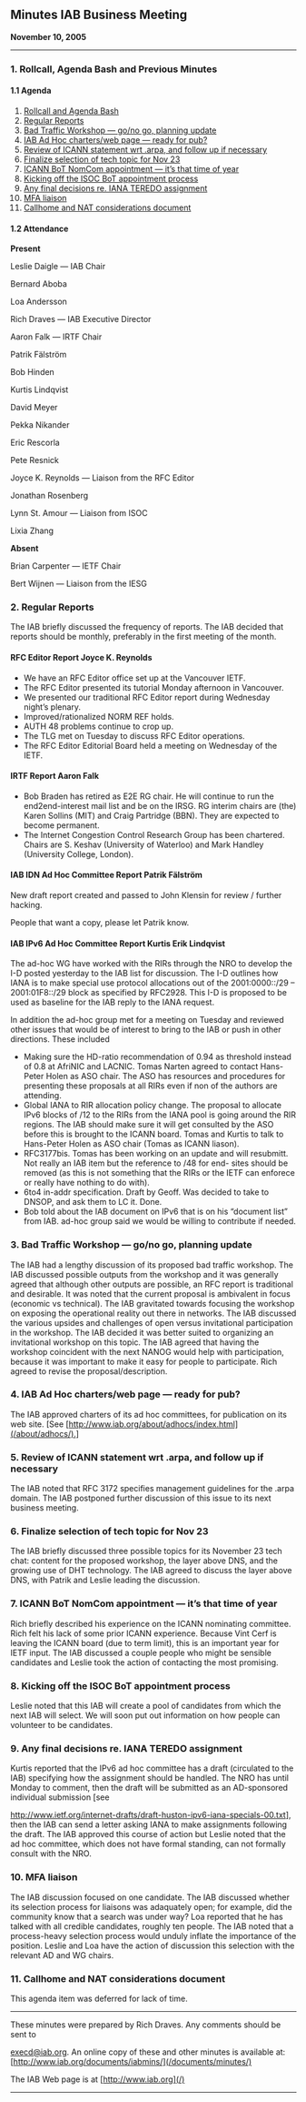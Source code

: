 
Minutes 
IAB Business Meeting
-----------------------------


**November 10, 2005**




---


### 1. Rollcall, Agenda Bash and Previous Minutes


#### 1.1 Agenda


1. [Rollcall and Agenda Bash](#1)
2. [Regular Reports](#2)
3. [Bad Traffic Workshop — go/no go, planning update](#3)
4. [IAB Ad Hoc charters/web page — ready for pub?](#4)
5. [Review of ICANN statement wrt .arpa, and follow up if necessary](#5)
6. [Finalize selection of tech topic for Nov 23](#6)
7. [ICANN BoT NomCom appointment — it’s that time of year](#7)
8. [Kicking off the ISOC BoT appointment process](#8)
9. [Any final decisions re. IANA TEREDO assignment](#9)
10. [MFA liaison](#10)
11. [Callhome and NAT considerations document](#11)


#### 1.2 Attendance


**Present**  

Leslie Daigle — IAB Chair  

Bernard Aboba  

Loa Andersson  

Rich Draves — IAB Executive Director  

Aaron Falk — IRTF Chair  

Patrik Fälström  

Bob Hinden  

Kurtis Lindqvist  

David Meyer  

Pekka Nikander  

Eric Rescorla  

Pete Resnick  

Joyce K. Reynolds — Liaison from the RFC Editor  

Jonathan Rosenberg  

Lynn St. Amour — Liaison from ISOC  

Lixia Zhang



**Absent**  

Brian Carpenter — IETF Chair  

Bert Wijnen — Liaison from the IESG


### 2. Regular Reports


The IAB briefly discussed the frequency of reports. The IAB decided that reports should be monthly, preferably in the first meeting of the month.


#### RFC Editor Report Joyce K. Reynolds


* We have an RFC Editor office set up at the Vancouver IETF.
* The RFC Editor presented its tutorial Monday afternoon in Vancouver.
* We presented our traditional RFC Editor report during Wednesday night’s plenary.
* Improved/rationalized NORM REF holds.
* AUTH 48 problems continue to crop up.
* The TLG met on Tuesday to discuss RFC Editor operations.
* The RFC Editor Editorial Board held a meeting on Wednesday of the IETF.


#### IRTF Report Aaron Falk


* Bob Braden has retired as E2E RG chair. He will continue to run the end2end-interest mail list and be on the IRSG. RG interim chairs are (the) Karen Sollins (MIT) and Craig Partridge (BBN). They are expected to become permanent.
* The Internet Congestion Control Research Group has been chartered. Chairs are S. Keshav (University of Waterloo) and Mark Handley (University College, London).


#### IAB IDN Ad Hoc Committee Report Patrik Fälström


New draft report created and passed to John Klensin for review / further hacking.


People that want a copy, please let Patrik know.


#### IAB IPv6 Ad Hoc Committee Report Kurtis Erik Lindqvist


The ad-hoc WG have worked with the RIRs through the NRO to develop the I-D posted yesterday to the IAB list for discussion. The I-D outlines how IANA is to make special use protocol allocations out of the 2001:0000::/29 – 2001:01F8::/29 block as specified by RFC2928. This I-D is proposed to be used as baseline for the IAB reply to the IANA request.


In addition the ad-hoc group met for a meeting on Tuesday and reviewed other issues that would be of interest to bring to the IAB or push in other directions. These included


* Making sure the HD-ratio recommendation of 0.94 as threshold instead of 0.8 at AfriNIC and LACNIC. Tomas Narten agreed to contact Hans-Peter Holen as ASO chair. The ASO has resources and procedures for presenting these proposals at all RIRs even if non of the authors are attending.
* Global IANA to RIR allocation policy change. The proposal to allocate IPv6 blocks of /12 to the RIRs from the IANA pool is going around the RIR regions. The IAB should make sure it will get consulted by the ASO before this is brought to the ICANN board. Tomas and Kurtis to talk to Hans-Peter Holen as ASO chair (Tomas as ICANN liason).
* RFC3177bis. Tomas has been working on an update and will resubmitt. Not really an IAB item but the reference to /48 for end- sites should be removed (as this is not something that the RIRs or the IETF can enforece or really have nothing to do with).
* 6to4 in-addr specification. Draft by Geoff. Was decided to take to DNSOP, and ask them to LC it. Done.
* Bob told about the IAB document on IPv6 that is on his “document list” from IAB. ad-hoc group said we would be willing to contribute if needed.


### 3. Bad Traffic Workshop — go/no go, planning update


The IAB had a lengthy discussion of its proposed bad traffic workshop. The IAB discussed possible outputs from the workshop and it was generally agreed that although other outputs are possible, an RFC report is traditional and desirable. It was noted that the current proposal is ambivalent in focus (economic vs technical). The IAB gravitated towards focusing the workshop on exposing the operational reality out there in networks. The IAB discussed the various upsides and challenges of open versus invitational participation in the workshop. The IAB decided it was better suited to organizing an invitational workshop on this topic. The IAB agreed that having the workshop coincident with the next NANOG would help with participation, because it was important to make it easy for people to participate. Rich agreed to revise the proposal/description.


### 4. IAB Ad Hoc charters/web page — ready for pub?


The IAB approved charters of its ad hoc committees, for publication on its web site. [See [http://www.iab.org/about/adhocs/index.html](/about/adhocs/).]


### 5. Review of ICANN statement wrt .arpa, and follow up if necessary


The IAB noted that RFC 3172 specifies management guidelines for the .arpa domain. The IAB postponed further discussion of this issue to its next business meeting.


### 6. Finalize selection of tech topic for Nov 23


The IAB briefly discussed three possible topics for its November 23 tech chat: content for the proposed workshop, the layer above DNS, and the growing use of DHT technology. The IAB agreed to discuss the layer above DNS, with Patrik and Leslie leading the discussion.


### 7. ICANN BoT NomCom appointment — it’s that time of year


Rich briefly described his experience on the ICANN nominating committee. Rich felt his lack of some prior ICANN experience. Because Vint Cerf is leaving the ICANN board (due to term limit), this is an important year for IETF input. The IAB discussed a couple people who might be sensible candidates and Leslie took the action of contacting the most promising.


### 8. Kicking off the ISOC BoT appointment process


Leslie noted that this IAB will create a pool of candidates from which the next IAB will select. We will soon put out information on how people can volunteer to be candidates.


### 9. Any final decisions re. IANA TEREDO assignment


Kurtis reported that the IPv6 ad hoc committee has a draft (circulated to the IAB) specifying how the assignment should be handled. The NRO has until Monday to comment, then the draft will be submitted as an AD-sponsored individual submission [see  

<http://www.ietf.org/internet-drafts/draft-huston-ipv6-iana-specials-00.txt>], then the IAB can send a letter asking IANA to make assignments following the draft. The IAB approved this course of action but Leslie noted that the ad hoc committee, which does not have formal standing, can not formally consult with the NRO.


### 10. MFA liaison


The IAB discussion focused on one candidate. The IAB discussed whether its selection process for liaisons was adaquately open; for example, did the community know that a search was under way? Loa reported that he has talked with all credible candidates, roughly ten people. The IAB noted that a process-heavy selection process would unduly inflate the importance of the position. Leslie and Loa have the action of discussion this selection with the relevant AD and WG chairs.


### 11. Callhome and NAT considerations document


This agenda item was deferred for lack of time.




---


These minutes were prepared by Rich Draves. Any comments should be sent to  

[execd@iab.org](mailto:execd@iab.org). An online copy of these and other minutes is available at:  [http://www.iab.org/documents/iabmins/](/documents/minutes/)



The IAB Web page is at [http://www.iab.org](/)




---


